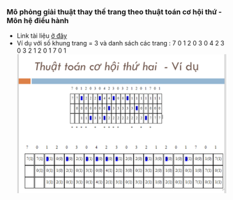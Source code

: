 ### Mô phỏng giải thuật thay thế trang theo thuật toán cơ hội thứ  - Môn hệ điều hành
- Link tài liệu [ở đây](https://drive.google.com/file/d/1nIsa_igaJTyPx8tDJONT2Y4mC6-yO4vd/view?usp=sharing)
- Ví dụ với số khung trang = 3 và danh sách các trang : 7 0 1 2 0 3 0 4 2 3 0 3 2 1 2 0 1 7 0 1 
![img_demo1](vidu.png)
